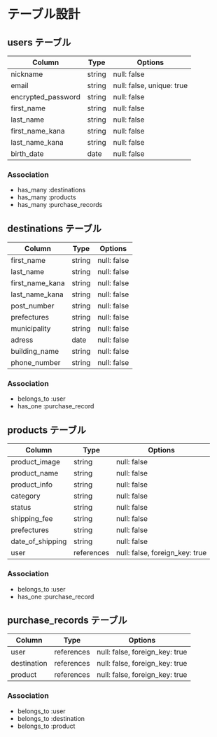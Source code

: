 # テーブル設計

## users テーブル

| Column             | Type   | Options                   |
| ------------------ | ------ | ------------------------- |
| nickname           | string | null: false               |
| email              | string | null: false, unique: true |
| encrypted_password | string | null: false               |
| first_name         | string | null: false               |
| last_name          | string | null: false               |
| first_name_kana    | string | null: false               |
| last_name_kana     | string | null: false               |
| birth_date         | date   | null: false               |

### Association

- has_many :destinations
- has_many :products
- has_many :purchase_records

## destinations テーブル

| Column          | Type   | Options     |
| --------------- | ------ | ----------- |
| first_name      | string | null: false |
| last_name       | string | null: false |
| first_name_kana | string | null: false |
| last_name_kana  | string | null: false |
| post_number     | string | null: false |
| prefectures     | string | null: false |
| municipality    | string | null: false |
| adress          | date   | null: false |
| building_name   | string | null: false |
| phone_number    | string | null: false |

### Association

- belongs_to :user
- has_one :purchase_record

## products テーブル

| Column           | Type       | Options                        |
| ---------------- | ---------- | ------------------------------ |
| product_image    | string     | null: false                    |
| product_name     | string     | null: false                    |
| product_info     | string     | null: false                    |
| category         | string     | null: false                    |
| status           | string     | null: false                    |
| shipping_fee     | string     | null: false                    |
| prefectures      | string     | null: false                    |
| date_of_shipping | string     | null: false                    |
| user             | references | null: false, foreign_key: true |

### Association

- belongs_to :user
- has_one :purchase_record

## purchase_records テーブル

| Column      | Type       | Options                        |
| ----------- | ---------- | ------------------------------ |
| user        | references | null: false, foreign_key: true |
| destination | references | null: false, foreign_key: true |
| product     | references | null: false, foreign_key: true |

### Association

- belongs_to :user
- belongs_to :destination
- belongs_to :product